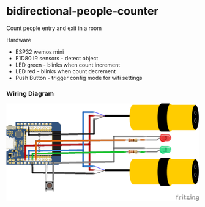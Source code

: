 # bidirectional-people-counter
Count people entry and exit in a room

Hardware

* ESP32 wemos mini
* E1D80 IR sensors - detect object
* LED green - blinks when count increment
* LED red - blinks when count decrement
* Push Button - trigger config mode for wifi settings

### Wiring Diagram

![Wiring Diagram](./wiring_diagram/bidirectional_people_counter_diagram_bb.png)
